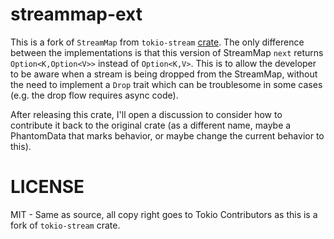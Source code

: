 # streammap-ext

This is a fork of `StreamMap` from `tokio-stream` [crate](https://github.com/tokio-rs/tokio/blob/master/tokio-stream/src/stream_map.rs).
The only difference between the implementations is that this version of StreamMap `next` returns `Option<K,Option<V>>` instead of `Option<K,V>`.  This is to allow the developer to be aware when a stream is being dropped from the StreamMap, without the need to implement a `Drop` trait which can be troublesome    in some cases (e.g. the drop flow requires async code).

After releasing this crate, I'll open a discussion to consider how to contribute it back to the original crate (as a different name, maybe a PhantomData that marks behavior, or maybe change the current behavior to this).

# LICENSE
MIT - Same as source, all copy right goes to Tokio Contributors as this is a fork of `tokio-stream` crate.